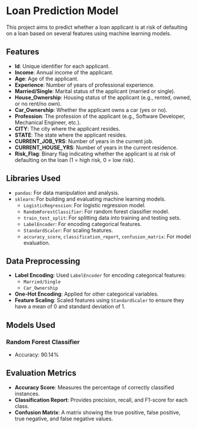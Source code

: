 # Loan Prediction Model

This project aims to predict whether a loan applicant is at risk of defaulting on a loan based on several features using machine learning models.

## Features

- **Id**: Unique identifier for each applicant.
- **Income**: Annual income of the applicant.
- **Age**: Age of the applicant.
- **Experience**: Number of years of professional experience.
- **Married/Single**: Marital status of the applicant (married or single).
- **House_Ownership**: Housing status of the applicant (e.g., rented, owned, or no rent/no own).
- **Car_Ownership**: Whether the applicant owns a car (yes or no).
- **Profession**: The profession of the applicant (e.g., Software Developer, Mechanical Engineer, etc.).
- **CITY**: The city where the applicant resides.
- **STATE**: The state where the applicant resides.
- **CURRENT_JOB_YRS**: Number of years in the current job.
- **CURRENT_HOUSE_YRS**: Number of years in the current residence.
- **Risk_Flag**: Binary flag indicating whether the applicant is at risk of defaulting on the loan (1 = high risk, 0 = low risk).

## Libraries Used

- `pandas`: For data manipulation and analysis.
- `sklearn`: For building and evaluating machine learning models.
  - `LogisticRegression`: For logistic regression model.
  - `RandomForestClassifier`: For random forest classifier model.
  - `train_test_split`: For splitting data into training and testing sets.
  - `LabelEncoder`: For encoding categorical features.
  - `StandardScaler`: For scaling features.
  - `accuracy_score`, `classification_report`, `confusion_matrix`: For model evaluation.

## Data Preprocessing

- **Label Encoding**: Used `LabelEncoder` for encoding categorical features:
  - `Married/Single`
  - `Car_Ownership`
- **One-Hot Encoding**: Applied for other categorical variables.
- **Feature Scaling**: Scaled features using `StandardScaler` to ensure they have a mean of 0 and standard deviation of 1.

## Models Used

### Random Forest Classifier
- Accuracy: 90.14%

## Evaluation Metrics

- **Accuracy Score**: Measures the percentage of correctly classified instances.
- **Classification Report**: Provides precision, recall, and F1-score for each class.
- **Confusion Matrix**: A matrix showing the true positive, false positive, true negative, and false negative values.

